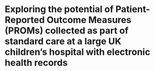 # Exploring the potential of Patient-Reported Outcome Measures (PROMs) collected as part of standard care at a large UK children’s hospital with electronic health records  
